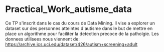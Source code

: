 # Practical_Work_autisme_data
Ce TP s'inscrit dans le cas du cours de Data Mining. Il vise a explorer un dataset sur des personnes atteintes d'autisme dans le but de mettre en place un algorithme pour faciliter la detection precoce de la patholgie. 
Les donnees utilisees nous viennent de: https://archive.ics.uci.edu/dataset/426/autism+screening+adult
